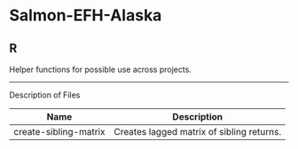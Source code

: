 # Salmon-EFH-Alaska
## R
Helper functions for possible use across projects.

***
Description of Files

Name                                    | Description
----------------------------------------|--------------------------------
create-sibling-matrix										| Creates lagged matrix of sibling returns.
